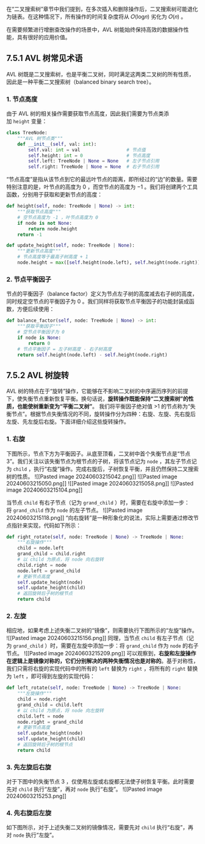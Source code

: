 在“二叉搜索树”章节中我们提到，在多次插入和删除操作后，二叉搜索树可能退化为链表。在这种情况下，所有操作的时间复杂度将从 𝑂(log⁡𝑛) 劣化为 𝑂(𝑛) 。

在需要频繁进行增删查改操作的场景中，AVL 树能始终保持高效的数据操作性能，具有很好的应用价值。

## 7.5.1 AVL 树常见术语
AVL 树既是二叉搜索树，也是平衡二叉树，同时满足这两类二叉树的所有性质，因此是一种平衡二叉搜索树（balanced binary search tree）。

### 1. 节点高度
由于 AVL 树的相关操作需要获取节点高度，因此我们需要为节点类添加 `height` 变量：
```python
class TreeNode:
	"""AVL 树节点类"""
	def __init__(self, val: int):
	    self.val: int = val                 # 节点值
	    self.height: int = 0                # 节点高度
	    self.left: TreeNode | None = None   # 左子节点引用
	    self.right: TreeNode | None = None  # 右子节点引用
```
“节点高度”是指从该节点到它的最远叶节点的距离，即所经过的“边”的数量。需要特别注意的是，叶节点的高度为 0 ，而空节点的高度为 −1 。我们将创建两个工具函数，分别用于获取和更新节点的高度：
```python
def height(self, node: TreeNode | None) -> int:
    """获取节点高度"""
    # 空节点高度为 -1 ，叶节点高度为 0
    if node is not None:
        return node.height
    return -1

def update_height(self, node: TreeNode | None):
    """更新节点高度"""
    # 节点高度等于最高子树高度 + 1
    node.height = max([self.height(node.left), self.height(node.right)]) + 1
```
### 2. 节点平衡因子
节点的平衡因子（balance factor）定义为节点左子树的高度减去右子树的高度，同时规定空节点的平衡因子为 0 。我们同样将获取节点平衡因子的功能封装成函数，方便后续使用：
```python
def balance_factor(self, node: TreeNode | None) -> int:
	"""获取平衡因子"""
	# 空节点平衡因子为 0
	if node is None:
	    return 0
	# 节点平衡因子 = 左子树高度 - 右子树高度
	return self.height(node.left) - self.height(node.right)
```

## 7.5.2 AVL 树旋转
AVL 树的特点在于“旋转”操作，它能够在不影响二叉树的中序遍历序列的前提下，使失衡节点重新恢复平衡。换句话说，**旋转操作既能保持“二叉搜索树”的性质，也能使树重新变为“平衡二叉树”**。
我们将平衡因子绝对值 >1 的节点称为“失衡节点”。根据节点失衡情况的不同，旋转操作分为四种：右旋、左旋、先右旋后左旋、先左旋后右旋。下面详细介绍这些旋转操作。
### 1. 右旋
下图所示，节点下方为平衡因子。从底至顶看，二叉树中首个失衡节点是“节点 3”。我们关注以该失衡节点为根节点的子树，将该节点记为 `node` ，其左子节点记为 `child` ，执行“右旋”操作。完成右旋后，子树恢复平衡，并且仍然保持二叉搜索树的性质。
![[Pasted image 20240603215042.png]]
![[Pasted image 20240603215050.png]]
![[Pasted image 20240603215058.png]]
![[Pasted image 20240603215104.png]]

当节点 `child` 有右子节点（记为 `grand_child` ）时，需要在右旋中添加一步：将 `grand_child` 作为 `node` 的左子节点。
![[Pasted image 20240603215118.png]]
“向右旋转”是一种形象化的说法，实际上需要通过修改节点指针来实现，代码如下所示：
```python
def right_rotate(self, node: TreeNode | None) -> TreeNode | None:
	"""右旋操作"""
	child = node.left
	grand_child = child.right
	# 以 child 为原点，将 node 向右旋转
	child.right = node
	node.left = grand_child
	# 更新节点高度
	self.update_height(node)
	self.update_height(child)
	# 返回旋转后子树的根节点
	return child
```

### 2. 左旋
相应地，如果考虑上述失衡二叉树的“镜像”，则需要执行下图所示的“左旋”操作。
![[Pasted image 20240603215156.png]]
同理，当节点 `child` 有左子节点（记为 `grand_child` ）时，需要在左旋中添加一步：将 `grand_child` 作为 `node` 的右子节点。
![[Pasted image 20240603215209.png]]
可以观察到，**右旋和左旋操作在逻辑上是镜像对称的，它们分别解决的两种失衡情况也是对称的**。基于对称性，我们只需将右旋的实现代码中的所有的 `left` 替换为 `right` ，将所有的 `right` 替换为 `left` ，即可得到左旋的实现代码：
```python
def left_rotate(self, node: TreeNode | None) -> TreeNode | None:
	"""左旋操作"""
	child = node.right
	grand_child = child.left
	# 以 child 为原点，将 node 向左旋转
	child.left = node
	node.right = grand_child
	# 更新节点高度
	self.update_height(node)
	self.update_height(child)
	# 返回旋转后子树的根节点
	return child
```

### 3. 先左旋后右旋
对于下图中的失衡节点 3 ，仅使用左旋或右旋都无法使子树恢复平衡。此时需要先对 `child` 执行“左旋”，再对 `node` 执行“右旋”。
![[Pasted image 20240603215253.png]]

### 4.  先右旋后左旋
如下图所示，对于上述失衡二叉树的镜像情况，需要先对 `child` 执行“右旋”，再对 `node` 执行“左旋”。
